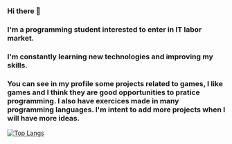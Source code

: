 ### Hi there 👋

### I'm a programming student interested to enter in IT labor market.

### I'm constantly learning new technologies and improving my skills.

### You can see in my profile some projects related to games, I like games and I think they are good opportunities to pratice programming. I also have exercices made in many programming languages. I'm intent to add more projects when I will have more ideas.

<!--
**dan2221/dan2221** is a ✨ _special_ ✨ repository because its `README.md` (this file) appears on your GitHub profile.

Here are some ideas to get you started:

- 🔭 I’m currently working on ...
- 🌱 I’m currently learning ...
- 👯 I’m looking to collaborate on ...
- 🤔 I’m looking for help with ...
- 💬 Ask me about ...
- 📫 How to reach me: ...
- 😄 Pronouns: ...
- ⚡ Fun fact: ...
-->

[![Top Langs](https://github-readme-stats.vercel.app/api/top-langs/?username=dan2221&layout=compact&theme=dark)](https://github.com/anuraghazra/github-readme-stats)
